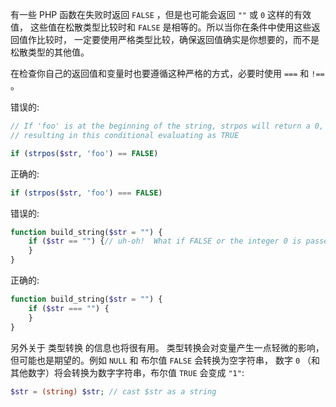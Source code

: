 有一些 PHP 函数在失败时返回 `FALSE` ，但是也可能会返回 `""` 或 `0` 这样的有效值， 这些值在松散类型比较时和 `FALSE` 是相等的。所以当你在条件中使用这些返回值作比较时， 一定要使用严格类型比较，确保返回值确实是你想要的，而不是松散类型的其他值。

在检查你自己的返回值和变量时也要遵循这种严格的方式，必要时使用 `===` 和 `!==` 。

错误的:

```PHP
// If 'foo' is at the beginning of the string, strpos will return a 0,
// resulting in this conditional evaluating as TRUE

if (strpos($str, 'foo') == FALSE)
```

正确的:

```PHP
if (strpos($str, 'foo') === FALSE)
```

错误的:
```PHP
function build_string($str = "") {
    if ($str == "") {// uh-oh!  What if FALSE or the integer 0 is passed as an argument?
    }
}

```

正确的:
```PHP
function build_string($str = "") {
    if ($str === "") {
    }
}

```

另外关于 类型转换 的信息也将很有用。 类型转换会对变量产生一点轻微的影响，但可能也是期望的。例如 `NULL` 和 布尔值 `FALSE` 会转换为空字符串， 数字 `0` （和其他数字）将会转换为数字字符串，布尔值 `TRUE` 会变成 `"1"`:

```PHP
$str = (string) $str; // cast $str as a string
```